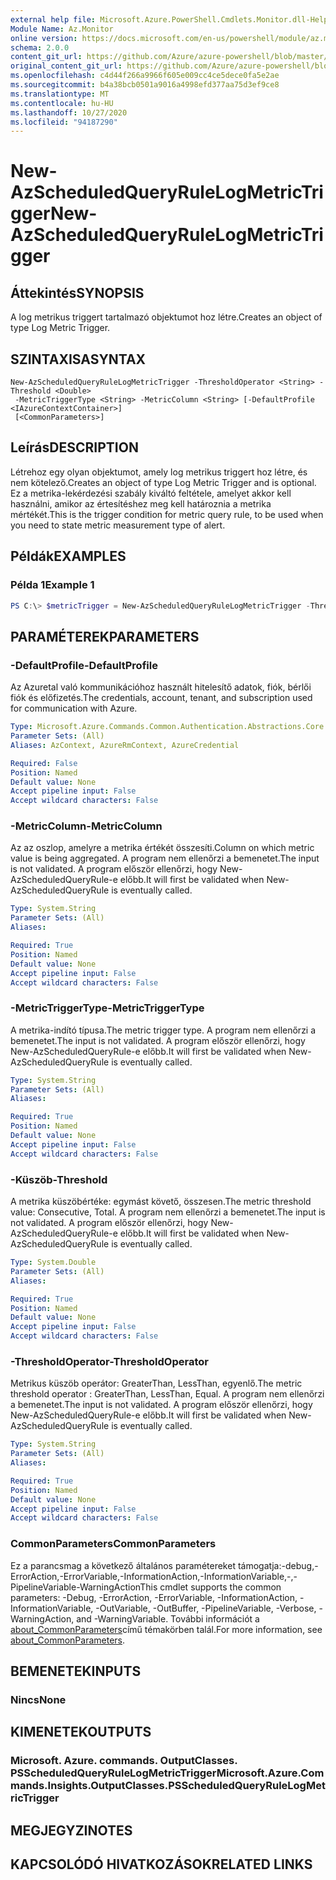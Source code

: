 ```yaml
---
external help file: Microsoft.Azure.PowerShell.Cmdlets.Monitor.dll-Help.xml
Module Name: Az.Monitor
online version: https://docs.microsoft.com/en-us/powershell/module/az.monitor/new-azscheduledqueryrulelogmetrictrigger
schema: 2.0.0
content_git_url: https://github.com/Azure/azure-powershell/blob/master/src/Monitor/Monitor/help/New-AzScheduledQueryRuleLogMetricTrigger.md
original_content_git_url: https://github.com/Azure/azure-powershell/blob/master/src/Monitor/Monitor/help/New-AzScheduledQueryRuleLogMetricTrigger.md
ms.openlocfilehash: c4d44f266a9966f605e009cc4ce5dece0fa5e2ae
ms.sourcegitcommit: b4a38bcb0501a9016a4998efd377aa75d3ef9ce8
ms.translationtype: MT
ms.contentlocale: hu-HU
ms.lasthandoff: 10/27/2020
ms.locfileid: "94187290"
---
```

# <span data-ttu-id="5adda-101">New-AzScheduledQueryRuleLogMetricTrigger</span><span class="sxs-lookup"><span data-stu-id="5adda-101">New-AzScheduledQueryRuleLogMetricTrigger</span></span>

## <span data-ttu-id="5adda-102">Áttekintés</span><span class="sxs-lookup"><span data-stu-id="5adda-102">SYNOPSIS</span></span>
<span data-ttu-id="5adda-103">A log metrikus triggert tartalmazó objektumot hoz létre.</span><span class="sxs-lookup"><span data-stu-id="5adda-103">Creates an object of type Log Metric Trigger.</span></span>

## <span data-ttu-id="5adda-104">SZINTAXISA</span><span class="sxs-lookup"><span data-stu-id="5adda-104">SYNTAX</span></span>

```
New-AzScheduledQueryRuleLogMetricTrigger -ThresholdOperator <String> -Threshold <Double>
 -MetricTriggerType <String> -MetricColumn <String> [-DefaultProfile <IAzureContextContainer>]
 [<CommonParameters>]
```

## <span data-ttu-id="5adda-105">Leírás</span><span class="sxs-lookup"><span data-stu-id="5adda-105">DESCRIPTION</span></span>
<span data-ttu-id="5adda-106">Létrehoz egy olyan objektumot, amely log metrikus triggert hoz létre, és nem kötelező.</span><span class="sxs-lookup"><span data-stu-id="5adda-106">Creates an object of type Log Metric Trigger and is optional.</span></span>
<span data-ttu-id="5adda-107">Ez a metrika-lekérdezési szabály kiváltó feltétele, amelyet akkor kell használni, amikor az értesítéshez meg kell határoznia a metrika mértékét.</span><span class="sxs-lookup"><span data-stu-id="5adda-107">This is the trigger condition for metric query rule, to be used when you need to state metric measurement type of alert.</span></span>

## <span data-ttu-id="5adda-108">Példák</span><span class="sxs-lookup"><span data-stu-id="5adda-108">EXAMPLES</span></span>

### <span data-ttu-id="5adda-109">Példa 1</span><span class="sxs-lookup"><span data-stu-id="5adda-109">Example 1</span></span>
```powershell
PS C:\> $metricTrigger = New-AzScheduledQueryRuleLogMetricTrigger -ThresholdOperator "GreaterThan" -Threshold 5 -MetricTriggerType "Consecutive" -MetricColumn "Computer"
```

## <span data-ttu-id="5adda-110">PARAMÉTEREK</span><span class="sxs-lookup"><span data-stu-id="5adda-110">PARAMETERS</span></span>

### <span data-ttu-id="5adda-111">-DefaultProfile</span><span class="sxs-lookup"><span data-stu-id="5adda-111">-DefaultProfile</span></span>
<span data-ttu-id="5adda-112">Az Azuretal való kommunikációhoz használt hitelesítő adatok, fiók, bérlői fiók és előfizetés.</span><span class="sxs-lookup"><span data-stu-id="5adda-112">The credentials, account, tenant, and subscription used for communication with Azure.</span></span>

```yaml
Type: Microsoft.Azure.Commands.Common.Authentication.Abstractions.Core.IAzureContextContainer
Parameter Sets: (All)
Aliases: AzContext, AzureRmContext, AzureCredential

Required: False
Position: Named
Default value: None
Accept pipeline input: False
Accept wildcard characters: False
```

### <span data-ttu-id="5adda-113">-MetricColumn</span><span class="sxs-lookup"><span data-stu-id="5adda-113">-MetricColumn</span></span>
<span data-ttu-id="5adda-114">Az az oszlop, amelyre a metrika értékét összesíti.</span><span class="sxs-lookup"><span data-stu-id="5adda-114">Column on which metric value is being aggregated.</span></span>
<span data-ttu-id="5adda-115">A program nem ellenőrzi a bemenetet.</span><span class="sxs-lookup"><span data-stu-id="5adda-115">The input is not validated.</span></span> <span data-ttu-id="5adda-116">A program először ellenőrzi, hogy New-AzScheduledQueryRule-e előbb.</span><span class="sxs-lookup"><span data-stu-id="5adda-116">It will first be validated when New-AzScheduledQueryRule is eventually called.</span></span>

```yaml
Type: System.String
Parameter Sets: (All)
Aliases:

Required: True
Position: Named
Default value: None
Accept pipeline input: False
Accept wildcard characters: False
```

### <span data-ttu-id="5adda-117">-MetricTriggerType</span><span class="sxs-lookup"><span data-stu-id="5adda-117">-MetricTriggerType</span></span>
<span data-ttu-id="5adda-118">A metrika-indító típusa.</span><span class="sxs-lookup"><span data-stu-id="5adda-118">The metric trigger type.</span></span>
<span data-ttu-id="5adda-119">A program nem ellenőrzi a bemenetet.</span><span class="sxs-lookup"><span data-stu-id="5adda-119">The input is not validated.</span></span> <span data-ttu-id="5adda-120">A program először ellenőrzi, hogy New-AzScheduledQueryRule-e előbb.</span><span class="sxs-lookup"><span data-stu-id="5adda-120">It will first be validated when New-AzScheduledQueryRule is eventually called.</span></span>

```yaml
Type: System.String
Parameter Sets: (All)
Aliases:

Required: True
Position: Named
Default value: None
Accept pipeline input: False
Accept wildcard characters: False
```

### <span data-ttu-id="5adda-121">-Küszöb</span><span class="sxs-lookup"><span data-stu-id="5adda-121">-Threshold</span></span>
<span data-ttu-id="5adda-122">A metrika küszöbértéke: egymást követő, összesen.</span><span class="sxs-lookup"><span data-stu-id="5adda-122">The metric threshold value: Consecutive, Total.</span></span>
<span data-ttu-id="5adda-123">A program nem ellenőrzi a bemenetet.</span><span class="sxs-lookup"><span data-stu-id="5adda-123">The input is not validated.</span></span> <span data-ttu-id="5adda-124">A program először ellenőrzi, hogy New-AzScheduledQueryRule-e előbb.</span><span class="sxs-lookup"><span data-stu-id="5adda-124">It will first be validated when New-AzScheduledQueryRule is eventually called.</span></span>

```yaml
Type: System.Double
Parameter Sets: (All)
Aliases:

Required: True
Position: Named
Default value: None
Accept pipeline input: False
Accept wildcard characters: False
```

### <span data-ttu-id="5adda-125">-ThresholdOperator</span><span class="sxs-lookup"><span data-stu-id="5adda-125">-ThresholdOperator</span></span>
<span data-ttu-id="5adda-126">Metrikus küszöb operátor: GreaterThan, LessThan, egyenlő.</span><span class="sxs-lookup"><span data-stu-id="5adda-126">The metric threshold operator : GreaterThan, LessThan, Equal.</span></span>
<span data-ttu-id="5adda-127">A program nem ellenőrzi a bemenetet.</span><span class="sxs-lookup"><span data-stu-id="5adda-127">The input is not validated.</span></span> <span data-ttu-id="5adda-128">A program először ellenőrzi, hogy New-AzScheduledQueryRule-e előbb.</span><span class="sxs-lookup"><span data-stu-id="5adda-128">It will first be validated when New-AzScheduledQueryRule is eventually called.</span></span>

```yaml
Type: System.String
Parameter Sets: (All)
Aliases:

Required: True
Position: Named
Default value: None
Accept pipeline input: False
Accept wildcard characters: False
```

### <span data-ttu-id="5adda-129">CommonParameters</span><span class="sxs-lookup"><span data-stu-id="5adda-129">CommonParameters</span></span>
<span data-ttu-id="5adda-130">Ez a parancsmag a következő általános paramétereket támogatja:-debug,-ErrorAction,-ErrorVariable,-InformationAction,-InformationVariable,-,-PipelineVariable-WarningAction</span><span class="sxs-lookup"><span data-stu-id="5adda-130">This cmdlet supports the common parameters: -Debug, -ErrorAction, -ErrorVariable, -InformationAction, -InformationVariable, -OutVariable, -OutBuffer, -PipelineVariable, -Verbose, -WarningAction, and -WarningVariable.</span></span> <span data-ttu-id="5adda-131">További információt a [about_CommonParameters](http://go.microsoft.com/fwlink/?LinkID=113216)című témakörben talál.</span><span class="sxs-lookup"><span data-stu-id="5adda-131">For more information, see [about_CommonParameters](http://go.microsoft.com/fwlink/?LinkID=113216).</span></span>

## <span data-ttu-id="5adda-132">BEMENETEK</span><span class="sxs-lookup"><span data-stu-id="5adda-132">INPUTS</span></span>

### <span data-ttu-id="5adda-133">Nincs</span><span class="sxs-lookup"><span data-stu-id="5adda-133">None</span></span>

## <span data-ttu-id="5adda-134">KIMENETEK</span><span class="sxs-lookup"><span data-stu-id="5adda-134">OUTPUTS</span></span>

### <span data-ttu-id="5adda-135">Microsoft. Azure. commands. OutputClasses. PSScheduledQueryRuleLogMetricTrigger</span><span class="sxs-lookup"><span data-stu-id="5adda-135">Microsoft.Azure.Commands.Insights.OutputClasses.PSScheduledQueryRuleLogMetricTrigger</span></span>

## <span data-ttu-id="5adda-136">MEGJEGYZI</span><span class="sxs-lookup"><span data-stu-id="5adda-136">NOTES</span></span>

## <span data-ttu-id="5adda-137">KAPCSOLÓDÓ HIVATKOZÁSOK</span><span class="sxs-lookup"><span data-stu-id="5adda-137">RELATED LINKS</span></span>
